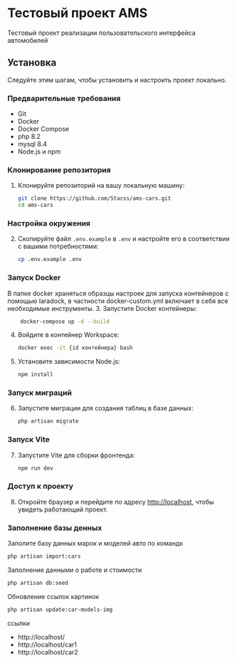 # Тестовый проект AMS

Тестовый проект реализации пользовательского интерфейса автомобилей

## Установка

Следуйте этим шагам, чтобы установить и настроить проект локально.

### Предварительные требования

- Git
- Docker
- Docker Compose
- php 8.2
- mysql 8.4
- Node.js и npm

### Клонирование репозитория

1. Клонируйте репозиторий на вашу локальную машину:

    ```bash
    git clone https://github.com/Stacss/ams-cars.git
    cd ams-cars
    ```

### Настройка окружения

2. Скопируйте файл `.env.example` в `.env` и настройте его в соответствии с вашими потребностями:

    ```bash
    cp .env.example .env
    ```

### Запуск Docker
В папке docker храняться образцы настроек для запуска контейнеров с помощью laradock, в частности docker-custom.yml включает в себя все необходимые инструменты.
3. Запустите Docker контейнеры:

```bash
    docker-compose up -d --build
```

4. Войдите в контейнер Workspace:

    ```bash
    docker exec -it {id контейнера} bash
    ```

5. Установите зависимости Node.js:

    ```bash
    npm install
    ```

### Запуск миграций

6. Запустите миграции для создания таблиц в базе данных:

    ```bash
    php artisan migrate
    ```

### Запуск Vite

7. Запустите Vite для сборки фронтенда:

    ```bash
   npm run dev
    ```

### Доступ к проекту

8. Откройте браузер и перейдите по адресу [http://localhost](http://localhost), чтобы увидеть работающий проект.

### Заполнение базы денных

Заполите базу данных марок и моделей авто по командк

```bash
php artisan import:cars
```

Заполнение данными о работе и стоимости
```bash
php artisan db:seed
```
Обновление ссылок картинок
```bash
php artisan update:car-models-img
```

ссылки
- http://localhost/
- http://localhost/car1
- http://localhost/car2
